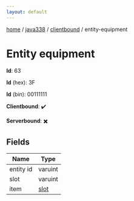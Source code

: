 ```yaml
---
layout: default
---
```


[home](/)  /  [java338](/protocol/java338)  /  [clientbound](/protocol/java338/clientbound)  /  entity-equipment

# Entity equipment

**Id**: 63

**Id** (hex): 3F

**Id** (bin): 00111111

**Clientbound**: ✔️

**Serverbound**: ✖️

## Fields

Name | Type
---|---
entity id | varuint
slot | varuint
item | [slot](/protocol/java338/types/slot)

